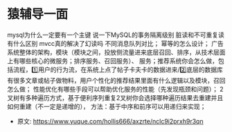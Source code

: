 # 猿辅导一面
<!--page header-->

mysql为什么一定要有一个主键
说一下MySQL的事务隔离级别
脏读和不可重复读有什么区别
mvcc真的解决了幻读吗
不同消息队列对比；
幂等的怎么设计；
广告系统整体的架构，模块（模块之间，投放侧流量进来底层召回、排序，从技术层面上有哪些核心的微服务；排序服务、召回服务）、
服务；推荐系统你会怎么做，包括流程，1️⃣用户的行为流，在系统上点了帖子卡夫卡的数据进来/2️⃣底层的数据库有很多文章或帖子做物料，用户个性化的推荐结果里面有什么逻辑以及模块，召回怎么做；
性能优化有哪些手段可以帮助优化服务的性能（先发现瓶颈和问题）；
2叉树有多种遍历方式，基于便利序列重复2叉树你会选择哪种遍历结果去重建并且如何重建（不一定是递增的），
方法：基于中序和前序可以用递归来实现；


<!--page footer-->
- 原文: <https://www.yuque.com/hollis666/axzrte/nclc9i2prxh9r3qn>